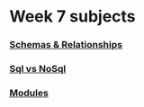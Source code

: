 # Week 7 subjects

### [Schemas & Relationships](./schemas-relationships.md)
### [Sql vs NoSql](./sql-vs-nosql.md)
### [Modules](./modules.md)
